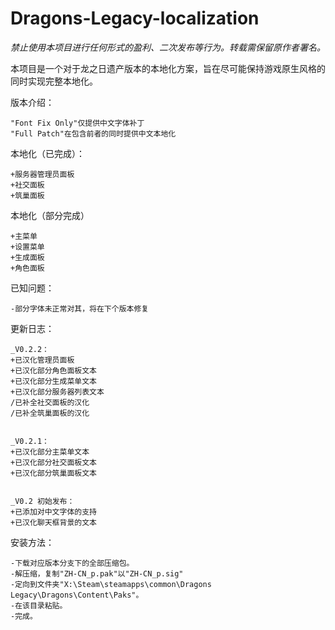 # Dragons-Legacy-localization
*禁止使用本项目进行任何形式的盈利、二次发布等行为。转载需保留原作者署名。*

本项目是一个对于龙之日遗产版本的本地化方案，旨在尽可能保持游戏原生风格的同时实现完整本地化。


版本介绍：

    "Font Fix Only"仅提供中文字体补丁
    "Full Patch"在包含前者的同时提供中文本地化


本地化（已完成）：

    +服务器管理员面板
    +社交面板
    +筑巢面板

本地化（部分完成）

    +主菜单
    +设置菜单
    +生成面板
    +角色面板


已知问题：

    -部分字体未正常对其，将在下个版本修复


更新日志：

    _V0.2.2：
    +已汉化管理员面板
	+已汉化部分角色面板文本
	+已汉化部分生成菜单文本
	+已汉化部分服务器列表文本
    /已补全社交面板的汉化
	/已补全筑巢面板的汉化
	
	
    _V0.2.1：
    +已汉化部分主菜单文本
    +已汉化部分社交面板文本
    +已汉化部分筑巢面板文本


    _V0.2 初始发布：
    +已添加对中文字体的支持
    +已汉化聊天框背景的文本


安装方法：

    -下载对应版本分支下的全部压缩包。
    -解压缩，复制"ZH-CN_p.pak"以"ZH-CN_p.sig"
    -定向到文件夹"X:\Steam\steamapps\common\Dragons Legacy\Dragons\Content\Paks"。
    -在该目录粘贴。
    -完成。
